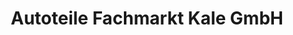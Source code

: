 ---
title: "Autoteile Fachmarkt Kale GmbH"
url: /straubing/autoteile-fachmarkt-kale-gmbh/
shop: Autoteile
---